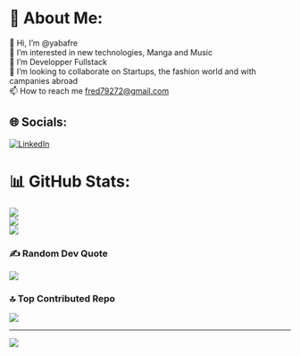 # 💫 About Me:
👋 Hi, I’m @yabafre<br>👀 I’m interested in new technologies, Manga and Music<br>🌱 I’m Developper Fullstack<br>💞️ I’m looking to collaborate on Startups, the fashion world and with campanies abroad<br>📫 How to reach me fred79272@gmail.com


## 🌐 Socials:
[![LinkedIn](https://img.shields.io/badge/LinkedIn-%230077B5.svg?logo=linkedin&logoColor=white)](https://www.linkedin.com/in/frederic-y-322597185)

# 📊 GitHub Stats:
![](https://github-readme-stats.vercel.app/api?username=yabafre&theme=dark&hide_border=true&include_all_commits=true&count_private=true)<br/>
![](https://github-readme-streak-stats.herokuapp.com/?user=yabafre&theme=dark&hide_border=true)<br/>
![](https://github-readme-stats.vercel.app/api/top-langs/?username=yabafre&theme=dark&show_icons=true&hide_border=true&layout=compact)

### ✍️ Random Dev Quote
![](https://quotes-github-readme.vercel.app/api?type=horizontal&theme=radical)

### 🔝 Top Contributed Repo
![](https://github-contributor-stats.vercel.app/api?username=yabafre&limit=5&theme=dark&combine_all_yearly_contributions=true)

---
[![](https://visitcount.itsvg.in/api?id=yabafre&icon=0&color=0)](https://visitcount.itsvg.in)

<!-- Proudly created with GPRM ( https://gprm.itsvg.in ) -->

